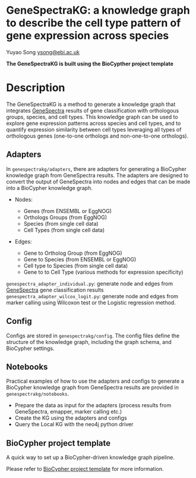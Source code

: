 # GeneSpectraKG: a knowledge graph to describe the cell type pattern of gene expression across species

Yuyao Song <ysong@ebi.ac.uk>

**The GeneSpectraKG is built using the BioCypther project template**


# Description

The GeneSpectraKG is a method to generate a knowledge graph that integrates [GeneSpectra](https://github.com/Papatheodorou-Group/GeneSpectra) results of gene classification with orthologous groups, species, and cell types. This knowledge graph can be used to explore gene expression patterns across species and cell types, and to quantify expression similarity between cell types leveraging all types of orthologous genes (one-to-one orthologs and non-one-to-one orthologs).

## Adapters

In `genespectrakg/adapters`, there are adapters for generating a BioCypher knowledge graph from GeneSpectra results. The adapters are designed to convert the output of GeneSpectra into nodes and edges that can be made into a BioCypher knowledge graph.

 - Nodes:
    - Genes (from ENSEMBL or EggNOG)
    - Orthologs Groups (from EggNOG)
    - Species (from single cell data)
    - Cell Types (from single cell data)

- Edges:
    - Gene to Ortholog Group (from EggNOG)
    - Gene to Species (from ENSEMBL or EggNOG)
    - Cell type to Species (from single cell data)
    - Gene to to Cell Type (various methods for expression specificity)

`genespectra_adapter_individual.py`: generate node and edges from [GeneSpectra](https://github.com/Papatheodorou-Group/GeneSpectra) gene classification results
`genespectra_adapter_wilcox_logit.py`: generate node and edges from marker calling using Wilcoxon test or the Logistic regression method.


## Config

Configs are stored in `genespectrakg/config`. The config files define the structure of the knowledge graph, including the graph schema, and BioCypher settings.

## Notebooks

Practical examples of how to use the adapters and configs to generate a BioCypher knowledge graph from GeneSpectra results are provided in `genespectrakg/notebooks`.

 - Prepare the data as input for the adapters (process results from GeneSpectra, emapper, marker calling etc.)
 - Create the KG using the adapters and configs
 - Query the Local KG with the neo4j python driver


## BioCypher project template

A quick way to set up a BioCypher-driven knowledge graph pipeline.

Please refer to [BioCypher project template](https://github.com/biocypher/project-template) for more information.